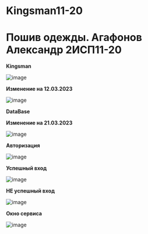 # Kingsman11-20


<h1> Пошив одежды. Агафонов Александр 2ИСП11-20 </h1>


<b> Kingsman </b>

![image](https://user-images.githubusercontent.com/93195326/224111618-68f7e7d6-900c-48fc-8f4e-6750ec792f53.png)


<b> Изменение на 12.03.2023 </b>


![image](https://user-images.githubusercontent.com/93195326/224715321-120d0109-f5b0-4f35-a006-712b08170eea.png)


<b> DataBase </b>


<b> Изменение на 21.03.2023 </b>


![image](https://user-images.githubusercontent.com/93195326/226739473-51654e32-4bf0-483f-a852-bc3ebfeca77c.png)


<b> Авторизация </b>

![image](https://user-images.githubusercontent.com/93195326/228079417-16a7c871-7fe8-482b-8b1c-16dd5e09b0ad.png)

<b> Успешный вход </b>

![image](https://user-images.githubusercontent.com/93195326/228080315-bd76af33-249b-4155-9866-9e6f49fa9739.png)

<b> НЕ успешный вход </b>


![image](https://user-images.githubusercontent.com/93195326/228080361-f077fd80-9397-4565-8ee5-200ad9e340fc.png)


<b> Окно сервиса </b>


![image](https://user-images.githubusercontent.com/93195326/228080578-e2d7ac82-5293-4e1c-b638-63a27f4a7e65.png)



